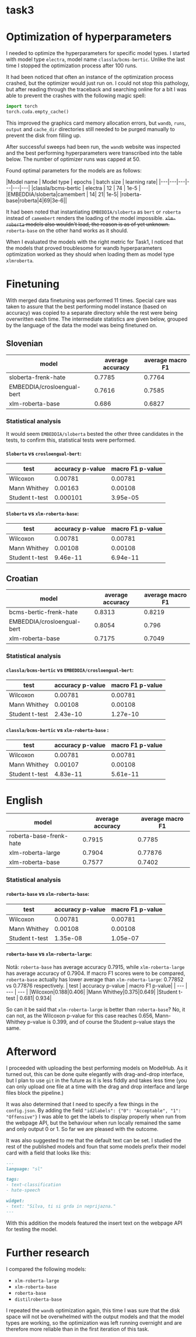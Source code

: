 # task3

# Optimization of hyperparameters

I needed to optimize the hyperparameters for specific model types. I started with model type `electra`, model name `classla/bcms-bertic`. Unlike the last time I stopped the optimization process after 100 runs.

It had been noticed that often an instance of the optimization process crashed, but the optimizer would just run on. I could not stop this pathology, but after reading through the traceback and searching online for a bit I was able to prevent the crashes with the following magic spell:

```python
import torch
torch.cuda.empty_cache()
```
This improved the graphics card memory allocation errors, but `wandb`, `runs`, `output` and `cache_dir` directories still needed to be purged manually to prevent the disk from filling up.

After successful sweeps had been run, the `wandb` website was inspected and the best performing hyperparameters were transcribed into the table below. The number of optimizer runs was capped at 50.

Found optimal parameters for the models are as follows:

|Model name | Model type | epochs | batch size | learning rate|
|---|---|---|---|---|---|
|classla/bcms-bertic | electra | 12 | 74 | 1e-5 |
|EMBEDDIA/sloberta|camembert | 14| 21| 1e-5|
|roberta-base|roberta|4|69|3e-6||

It had been noted that instantiating `EMBEDDIA/sloberta` as `bert` or `roberta` instead of `camembert` renders the loading of the model impossible. ~~`xlm-roberta` models also wouldn't load, the reason is as of yet unknown.~~ `roberta-base` on the other hand works as it should.

When I evaluated the models with the right metric for Task1, I noticed that the models that proved troublesome for wandb hyperparameters optimization worked as they should when loading them as model type `xlmroberta`.


# Finetuning

With merged data finetuning was performed 11 times. Special care was taken to assure that the best performing model instance (based on accuracy) was copied to a separate directory while the rest were being overwritten each time. The intermediate statistics are given below, grouped by the language of the data the model was being finetuned on.

## Slovenian

| model | average accuracy | average macro F1|
|---|---|---|
|sloberta-frenk-hate|0.7785|0.7764|
|EMBEDDIA/crosloengual-bert |0.7616|0.7585|
|xlm-roberta-base |0.686|0.6827|

<!--- 
Model: xlm-roberta-base, xlmroberta, language='sl'
Accuracies: [0.682277318640955, 0.6882460973370065, 0.6983471074380165, 0.67722681359045, 0.6988062442607897, 0.6712580348943985, 0.6854912764003673]
F1 scores: [0.6717524932572289, 0.6862203507318707, 0.6965631457686351, 0.6769734278516519, 0.6937446894980026, 0.6708358662613981, 0.6828436062884093]


Model: EMBEDDIA/sloberta, camembert, language='sl'
Accuracies: [0.7704315886134068, 0.7777777777777778, 0.7736455463728191, 0.7764003673094583, 0.7800734618916437, 0.788337924701561, 0.7828282828282829]
F1 scores: [0.7688172956081655, 0.7759634520286623, 0.7711152460019659, 0.7747038368823205, 0.7772081128841954, 0.7857142399814923, 0.7810369032120938]


Model: EMBEDDIA/crosloengual-bert, bert, language='sl'
Accuracies: [0.7626262626262627, 0.77089072543618, 0.7626262626262627, 0.758494031221304, 0.7594123048668503, 0.7543617998163453, 0.7630853994490359]
F1 scores: [0.759113833199808, 0.7672336857525612, 0.7594826475863488, 0.7560500494020648, 0.7565539843532022, 0.7512137412224076, 0.7596067627228859]
--->

### Statistical analysis

It would seem `EMBEDDIA/sloberta` bested the other three candidates in the tests, to confirm this, statistical tests were performed.

#### `Sloberta` vs `crosloengual-bert`:
| test | accuracy p-value | macro F1 p-value|
| --- | --- | --- |
|Wilcoxon|0.00781|0.00781|
|Mann Whithey|0.00163|0.00108|
|Student t-test |0.000101|3.95e-05|

#### `Sloberta` vs `xlm-roberta-base`:
| test | accuracy p-value | macro F1 p-value|
| --- | --- | --- |
|Wilcoxon|0.00781|0.00781|
|Mann Whithey|0.00108|0.00108|
|Student t-test |9.46e-11|6.94e-11|

## Croatian
<!--- special completely ignored comment 
Model: xlm-roberta-base, xlmroberta, language='hr'
Accuracies: [0.7084905660377359, 0.7160377358490566, 0.7174528301886792, 0.7084905660377359, 0.7415094339622641, 0.7018867924528301, 0.7283018867924528]
F1 scores: [0.6924610999064821, 0.7110693946004587, 0.7050340578489841, 0.6874543762971446, 0.7279074713025948, 0.6960410747456196, 0.714631848162606]



Model: classla/bcms-bertic, electra, language='hr'
Accuracies: [0.8325471698113207, 0.835377358490566, 0.8316037735849057, 0.8306603773584905, 0.8287735849056603, 0.8283018867924529, 0.8320754716981132]
F1 scores: [0.8223890350362764, 0.8258849830857479, 0.8221409218995981, 0.8217891286872718, 0.8194808914485652, 0.8191865456494926, 0.8224340315323582]


Model: EMBEDDIA/crosloengual-bert, bert, language='hr'
Accuracies: [0.8047169811320755, 0.8042452830188679, 0.8033018867924528, 0.8014150943396227, 0.8080188679245283, 0.8075471698113208, 0.8084905660377358]
F1 scores: [0.7952438186813187, 0.7953073309895347, 0.7943208602955085, 0.7919141395195504, 0.7985768907811182, 0.7977763251289849, 0.7990286728308582]
--> 



| model | average accuracy | average macro F1|
|---|---|---|
|bcms-bertic-frenk-hate|0.8313|0.8219|
|EMBEDDIA/crosloengual-bert |0.8054|0.796|
|xlm-roberta-base |0.7175|0.7049|
### Statistical analysis

#### `classla/bcms-bertic` vs `EMBEDDIA/crosloengual-bert`:
| test | accuracy p-value | macro F1 p-value|
| --- | --- | --- |
|Wilcoxon|0.00781|0.00781|
|Mann Whithey|0.00108|0.00108|
|Student t-test |2.43e-10 |1.27e-10|

#### `classla/bcms-bertic` vs `xlm-roberta-base` :
| test | accuracy p-value | macro F1 p-value|
| --- | --- | --- |
|Wilcoxon|0.00781|0.00781|
|Mann Whithey|0.00107|0.00108|
|Student t-test |4.83e-11 | 5.61e-11 |




# English

| model | average accuracy | average macro F1|
|---|---|---|
|roberta-base-frenk-hate|0.7915|0.7785|
|xlm-roberta-large |0.7904|0.77876|
|xlm-roberta-base |0.7577|0.7402|

<!---
Model: xlm-roberta-base, xlmroberta, language='en'
Accuracies: [0.7510860121633363, 0.7558644656820156, 0.764118158123371, 0.761511728931364, 0.7528236316246742, 0.7602085143353605, 0.7580364900086881]
F1 scores: [0.725323441712606, 0.7375568511463544, 0.7483051180210519, 0.7440669841634362, 0.740430562037337, 0.7415839651189275, 0.7444385292878978]


Model: xlm-roberta-large, xlmroberta, language='en'
Accuracies: [0.787141615986099, 0.7936576889661164, 0.7875760208514335, 0.7953953084274544, 0.7945264986967854, 0.7827975673327541, 0.7919200695047784]
F1 scores: [0.7747465654233043, 0.7815003132271792, 0.7749624713549834, 0.78513672182704, 0.782420311908328, 0.7700501853982866, 0.7825030479728539]


Model: roberta-base, roberta, language='en'
Accuracies: [0.7927888792354474, 0.7962641181581234, 0.790616854908775, 0.7819287576020851, 0.7953953084274544, 0.792354474370113, 0.7910512597741095]
F1 scores: [0.779903005739679, 0.7842603092706253, 0.7780383684410571, 0.7678973127920354, 0.7823783904211664, 0.7787919676803026, 0.7783526833497377]

--->
### Statistical analysis
#### `roberta-base` vs `xlm-roberta-base`:

| test | accuracy p-value | macro F1 p-value|
| --- | --- | --- |
|Wilcoxon|0.00781|0.00781|
|Mann Whithey|0.00108|0.00108|
|Student t-test | 1.35e-08 | 1.05e-07|

#### `roberta-base` vs `xlm-roberta-large`:
Notā: `roberta-base` has average accuracy 0.7915, while `xlm-roberta-large` has average accuracy of 0.7904. If macro F1 scores were to be compared, `roberta-base` actually has lower average than `xlm-roberta-large`: 0.77852 vs 0.77876 respectively. 
| test | accuracy p-value | macro F1 p-value|
| --- | --- | --- |
|Wilcoxon|0.188|0.406|
|Mann Whithey|0.375|0.649|
|Student t-test | 0.681| 0.934|

So can it be said that `xlm-roberta-large` is better than `roberta-base`? No, it can not, as the Wilcoxon p-value for this case reaches 0.656, Mann-Whithey p-value is 0.399, and of course the Student p-value stays the same.

# Afterword


I proceeded with uploading the best performing models on ModelHub. As it turned out, this can be done quite elegantly with drag-and-drop interface, but I plan to use `git` in the future as it is less fiddly and takes less time (you can only upload one file at a time with the drag and drop interface and large files block the pipeline.)

It was also determined that I need to specify a few things in the `config.json`. By adding the field `"id2labels": {"0": "Acceptable", "1": "Offensive"}` I was able to get the labels to display properly when run from the webpage API, but the behaviour when run locally remained the same and only output 0 or 1. So far we are pleased with the outcome.


It was also suggested to me that the default text can be set. I studied the rest of the published models and foun that some models prefix their model card with a field that looks like this:

```markdown
---
language: "sl"

tags:
- text-classification
- hate-speech

widget:
- text: "Silva, ti si grda in neprijazna."
---
```

With this addition the models featured the insert text on the webpage API for testing the model.

# Further research

I compared the following models:
* `xlm-roberta-large`
* `xlm-roberta-base`
* `roberta-base`
* `distilroberta-base`

I repeated the `wandb` optimization again, this time I was sure that the disk space will not be overwhelmed with the output models and that the model types are working, so the optimization was left running overnight and are therefore more reliable than in the first iteration of this task.